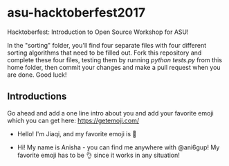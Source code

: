 # asu-hacktoberfest2017
Hacktoberfest: Introduction to Open Source Workshop for ASU!

In the "sorting" folder, you'll find four separate files with four different sorting algorithms that need to be filled out. Fork this repository and complete these four files, testing them by running *python tests.py* from this home folder, then commit your changes and make a pull request when you are done. Good luck!

## Introductions

Go ahead and add a one line intro about you and add your favorite emoji which you can get here: https://getemoji.com/

- Hello! I'm Jiaqi, and my favorite emoji is 🍉

- Hi! My name is Anisha - you can find me anywhere with @ani6gup! My favorite emoji has to be 👌 since it works in any situation!

